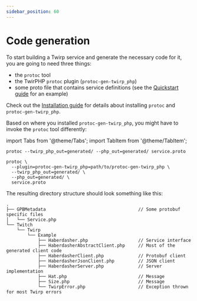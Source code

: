 ```yaml
---
sidebar_position: 60
---
```


# Code generation

To start building a Twirp service and generate the necessary code for it,
you are going to need three things:

- the `protoc` tool
- the TwirPHP `protoc` plugin (`protoc-gen-twirp_php`)
- some proto file that contains service definitions (see the [Quickstart guide](/docs/quickstart#create-a-new-service-definition) for an example)

Check out the [Installation guide](/docs/installation) for details about installing `protoc` and `protoc-gen-twirp_php`.

Based on where you installed `protoc-gen-twirp_php`, you might have to invoke the `protoc` tool differently:

import Tabs from '@theme/Tabs';
import TabItem from '@theme/TabItem';

<Tabs>
  <TabItem value="apple" label="Plugin installed in PATH" default>

```shell
protoc --twirp_php_out=generated/ --php_out=generated/ service.proto
```

  </TabItem>
  <TabItem value="orange" label="Plugin installed in custom path">

```shell
protoc \
  --plugin=protoc-gen-twirp_php=path/to/protoc-gen-twirp_php \
  --twirp_php_out=generated/ \
  --php_out=generated/ \
  service.proto
```

  </TabItem>
</Tabs>

The resulting directory structure should look something like this:

```
.
├── GPBMetadata                                   // Some protobuf specific files
│   └── Service.php
└── Twitch
    └── Twirp
        └── Example
            ├── Haberdasher.php                   // Service interface
            ├── HaberdasherAbstractClient.php     // Most of the generated client code
            ├── HaberdasherClient.php             // Protobuf client
            ├── HaberdasherJsonClient.php         // JSON client
            ├── HaberdasherServer.php             // Server implementation
            ├── Hat.php                           // Message
            ├── Size.php                          // Message
            └── TwirpError.php                    // Exception thrown for most Twirp errors
```
